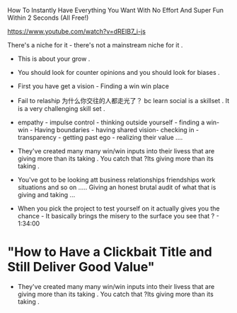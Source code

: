 
How To Instantly Have Everything You Want With No Effort And Super Fun Within 2 Seconds (All Free!)

https://www.youtube.com/watch?v=dREIB7_i-js

There's a niche for it - there's not a mainstream niche for it . 

- This is about your grow .

- You should look for counter opinions and you should look for biases .


- First you have get a vision - Finding a win win place 

- Fail to relaship 为什么你交往的人都走光了？  bc learn social is a skillset . It is a very challenging skill set .

- empathy - impulse control - thinking outside yourself - finding a win- win - Having boundaries - having shared vision- checking in - transparency - getting past ego - realizing their value  ....

- They've created many many win/win inputs into their livess that are giving more than its taking . You catch that ?Its giving more than its taking .  

-  You've got to be looking att business relationships friendships work situations and so on ..... Giving an honest brutal audit of what that is giving and taking ...

- When you pick the project to test yourself on it actually gives you the chance - It basically brings the misery to the surface you see that ?    - 1:34:00 




# "How to Have a Clickbait Title and Still Deliver Good Value"

- They've created many many win/win inputs into their livess that are giving more than its taking . You catch that ?Its giving more than its taking .
